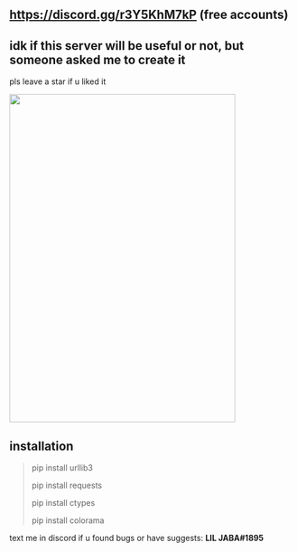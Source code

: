 ## https://discord.gg/r3Y5KhM7kP (free accounts)
## idk if this server will be useful or not, but someone asked me to create it

pls leave a star if u liked it

<img src="https://raw.githubusercontent.com/lil-jaba/valchecker/main/.github/images/scr1.jpg" width="400" height="580">

## installation

> pip install urllib3
> 
> pip install requests
> 
> pip install ctypes
>
> pip install colorama

text me in discord if u found bugs or have suggests: **LIL JABA#1895**

